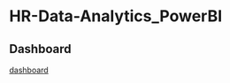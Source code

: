 # HR-Data-Analytics_PowerBI
## Dashboard
[dashboard](https://github.com/Samsgithub9635/HR-Data-Analytics_PowerBI/blob/main/dashboard_img.png)
